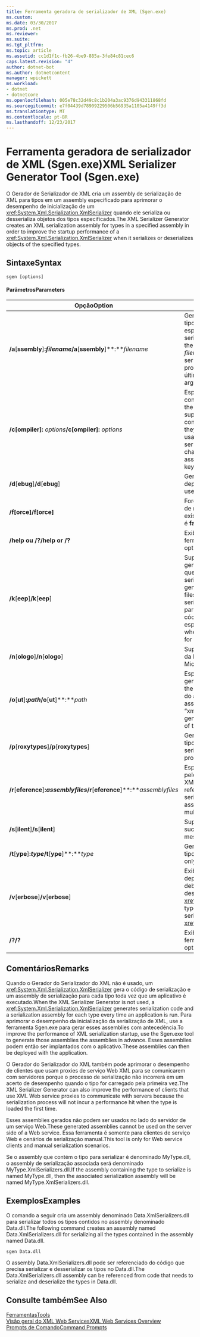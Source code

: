 ```yaml
---
title: Ferramenta geradora de serializador de XML (Sgen.exe)
ms.custom: 
ms.date: 03/30/2017
ms.prod: .net
ms.reviewer: 
ms.suite: 
ms.tgt_pltfrm: 
ms.topic: article
ms.assetid: cc1d1f1c-fb26-4be9-885a-3fe84c81cec6
caps.latest.revision: "4"
author: dotnet-bot
ms.author: dotnetcontent
manager: wpickett
ms.workload:
- dotnet
- dotnetcore
ms.openlocfilehash: 005e78c32d49c8c1b204a3ac9376d943311868fd
ms.sourcegitcommit: e7f04439d78909229506b56935a1105a4149ff3d
ms.translationtype: MT
ms.contentlocale: pt-BR
ms.lasthandoff: 12/23/2017
---
```

# <a name="xml-serializer-generator-tool-sgenexe"></a><span data-ttu-id="7c740-102">Ferramenta geradora de serializador de XML (Sgen.exe)</span><span class="sxs-lookup"><span data-stu-id="7c740-102">XML Serializer Generator Tool (Sgen.exe)</span></span>
<span data-ttu-id="7c740-103">O Gerador de Serializador de XML cria um assembly de serialização de XML para tipos em um assembly especificado para aprimorar o desempenho de inicialização de um <xref:System.Xml.Serialization.XmlSerializer> quando ele serializa ou desserializa objetos dos tipos especificados.</span><span class="sxs-lookup"><span data-stu-id="7c740-103">The XML Serializer Generator creates an XML serialization assembly for types in a specified assembly in order to improve the startup performance of a <xref:System.Xml.Serialization.XmlSerializer> when it serializes or deserializes objects of the specified types.</span></span>  
  
## <a name="syntax"></a><span data-ttu-id="7c740-104">Sintaxe</span><span class="sxs-lookup"><span data-stu-id="7c740-104">Syntax</span></span>  
  
```  
sgen [options]  
```  
  
#### <a name="parameters"></a><span data-ttu-id="7c740-105">Parâmetros</span><span class="sxs-lookup"><span data-stu-id="7c740-105">Parameters</span></span>  
  
|<span data-ttu-id="7c740-106">Opção</span><span class="sxs-lookup"><span data-stu-id="7c740-106">Option</span></span>|<span data-ttu-id="7c740-107">Descrição</span><span class="sxs-lookup"><span data-stu-id="7c740-107">Description</span></span>|  
|------------|-----------------|  
|<span data-ttu-id="7c740-108">**/a**[**ssembly**]**:***filename*</span><span class="sxs-lookup"><span data-stu-id="7c740-108">**/a**[**ssembly**]**:***filename*</span></span>|<span data-ttu-id="7c740-109">Gera o código de serialização para todos os tipos contidos no assembly ou no executável especificado pelo *filename*.</span><span class="sxs-lookup"><span data-stu-id="7c740-109">Generates serialization code for all the types contained in the assembly or executable specified by *filename*.</span></span> <span data-ttu-id="7c740-110">Somente um nome de arquivo pode ser fornecido.</span><span class="sxs-lookup"><span data-stu-id="7c740-110">Only one file name can be provided.</span></span> <span data-ttu-id="7c740-111">Se esse argumento for repetido, o último nome de arquivo será usado.</span><span class="sxs-lookup"><span data-stu-id="7c740-111">If this argument is repeated, the last file name is used.</span></span>|  
|<span data-ttu-id="7c740-112">**/c[ompiler]:** *options*</span><span class="sxs-lookup"><span data-stu-id="7c740-112">**/c[ompiler]:** *options*</span></span>|<span data-ttu-id="7c740-113">Especifica as opções para passar para o compilador C#.</span><span class="sxs-lookup"><span data-stu-id="7c740-113">Specifies the options to pass to the C# compiler.</span></span> <span data-ttu-id="7c740-114">Todas as opções csc.exe têm suporte quando são passadas para o compilador.</span><span class="sxs-lookup"><span data-stu-id="7c740-114">All csc.exe options are supported as they are passed to the compiler.</span></span> <span data-ttu-id="7c740-115">Isso pode ser usado para especificar que o assembly deve ser assinado e para especificar o arquivo de chave.</span><span class="sxs-lookup"><span data-stu-id="7c740-115">This can be used to specify that the assembly should be signed and to specify the key file.</span></span>|  
|<span data-ttu-id="7c740-116">**/d**[**ebug**]</span><span class="sxs-lookup"><span data-stu-id="7c740-116">**/d**[**ebug**]</span></span>|<span data-ttu-id="7c740-117">Gera uma imagem que pode ser usada com um depurador.</span><span class="sxs-lookup"><span data-stu-id="7c740-117">Generates an image that can be used with a debugger.</span></span>|  
|<span data-ttu-id="7c740-118">**/f[orce]**</span><span class="sxs-lookup"><span data-stu-id="7c740-118">**/f[orce]**</span></span>|<span data-ttu-id="7c740-119">Força a substituição de um assembly existente de mesmo nome.</span><span class="sxs-lookup"><span data-stu-id="7c740-119">Forces the overwriting of an existing assembly of the same name.</span></span> <span data-ttu-id="7c740-120">O padrão é **false**.</span><span class="sxs-lookup"><span data-stu-id="7c740-120">The default is **false**.</span></span>|  
|<span data-ttu-id="7c740-121">**/help ou /?**</span><span class="sxs-lookup"><span data-stu-id="7c740-121">**/help or /?**</span></span>|<span data-ttu-id="7c740-122">Exibe sintaxe de comando e opções para a ferramenta.</span><span class="sxs-lookup"><span data-stu-id="7c740-122">Displays command syntax and options for the tool.</span></span>|  
|<span data-ttu-id="7c740-123">**/k**[**eep**]</span><span class="sxs-lookup"><span data-stu-id="7c740-123">**/k**[**eep**]</span></span>|<span data-ttu-id="7c740-124">Suprime a exclusão dos arquivos de origem gerados e outros arquivos temporários depois que tiverem sido compilados no assembly de serialização.</span><span class="sxs-lookup"><span data-stu-id="7c740-124">Suppresses the deletion of the generated source files and other temporary files after they have been compiled into the serialization assembly.</span></span> <span data-ttu-id="7c740-125">Isso pode ser usado para determinar se a ferramenta está gerando o código de serialização para um tipo específico.</span><span class="sxs-lookup"><span data-stu-id="7c740-125">This can be used to determine whether the tool is generating serialization code for a particular type.</span></span>|  
|<span data-ttu-id="7c740-126">**/n**[**ologo**]</span><span class="sxs-lookup"><span data-stu-id="7c740-126">**/n**[**ologo**]</span></span>|<span data-ttu-id="7c740-127">Suprime a exibição do banner de inicialização da Microsoft.</span><span class="sxs-lookup"><span data-stu-id="7c740-127">Suppresses the display of the Microsoft startup banner.</span></span>|  
|<span data-ttu-id="7c740-128">**/o**[**ut**]**:***path*</span><span class="sxs-lookup"><span data-stu-id="7c740-128">**/o**[**ut**]**:***path*</span></span>|<span data-ttu-id="7c740-129">Especifica o diretório no qual salvar o assembly gerado.</span><span class="sxs-lookup"><span data-stu-id="7c740-129">Specifies the directory in which to save the generated assembly.</span></span> <span data-ttu-id="7c740-130">**Observação:** o nome do assembly gerado é composto pelo nome do assembly de entrada mais “xmlSerializers.dll”.</span><span class="sxs-lookup"><span data-stu-id="7c740-130">**Note:**  The name of the generated assembly is composed of the name of the input assembly plus "xmlSerializers.dll".</span></span>|  
|<span data-ttu-id="7c740-131">**/p**[**roxytypes**]</span><span class="sxs-lookup"><span data-stu-id="7c740-131">**/p**[**roxytypes**]</span></span>|<span data-ttu-id="7c740-132">Gera o código de serialização somente para os tipos de proxy de serviço Web XML.</span><span class="sxs-lookup"><span data-stu-id="7c740-132">Generates serialization code only for the XML Web service proxy types.</span></span>|  
|<span data-ttu-id="7c740-133">**/r**[**eference**]**:***assemblyfiles*</span><span class="sxs-lookup"><span data-stu-id="7c740-133">**/r**[**eference**]**:***assemblyfiles*</span></span>|<span data-ttu-id="7c740-134">Especifica os assemblies que são referenciados pelos tipos que exigem a serialização de XML.</span><span class="sxs-lookup"><span data-stu-id="7c740-134">Specifies the assemblies that are referenced by the types requiring XML serialization.</span></span> <span data-ttu-id="7c740-135">Aceita vários arquivos de assembly separados por vírgulas.</span><span class="sxs-lookup"><span data-stu-id="7c740-135">Accepts multiple assembly files separated by commas.</span></span>|  
|<span data-ttu-id="7c740-136">**/s**[**ilent**]</span><span class="sxs-lookup"><span data-stu-id="7c740-136">**/s**[**ilent**]</span></span>|<span data-ttu-id="7c740-137">Suprime a exibição de mensagens de sucesso.</span><span class="sxs-lookup"><span data-stu-id="7c740-137">Suppresses the display of success messages.</span></span>|  
|<span data-ttu-id="7c740-138">**/t**[**ype**]**:***type*</span><span class="sxs-lookup"><span data-stu-id="7c740-138">**/t**[**ype**]**:***type*</span></span>|<span data-ttu-id="7c740-139">Gera o código de serialização somente para o tipo especificado.</span><span class="sxs-lookup"><span data-stu-id="7c740-139">Generates serialization code only for the specified type.</span></span>|  
|<span data-ttu-id="7c740-140">**/v**[**erbose**]</span><span class="sxs-lookup"><span data-stu-id="7c740-140">**/v**[**erbose**]</span></span>|<span data-ttu-id="7c740-141">Exibe a saída detalhada para depuração.</span><span class="sxs-lookup"><span data-stu-id="7c740-141">Displays verbose output for debugging.</span></span> <span data-ttu-id="7c740-142">Lista os tipos do assembly de destino que não podem ser serializados com o <xref:System.Xml.Serialization.XmlSerializer>.</span><span class="sxs-lookup"><span data-stu-id="7c740-142">Lists types from the target assembly that cannot be serialized with the <xref:System.Xml.Serialization.XmlSerializer>.</span></span>|  
|<span data-ttu-id="7c740-143">**/?**</span><span class="sxs-lookup"><span data-stu-id="7c740-143">**/?**</span></span>|<span data-ttu-id="7c740-144">Exibe sintaxe de comando e opções para a ferramenta.</span><span class="sxs-lookup"><span data-stu-id="7c740-144">Displays command syntax and options for the tool.</span></span>|  
  
## <a name="remarks"></a><span data-ttu-id="7c740-145">Comentários</span><span class="sxs-lookup"><span data-stu-id="7c740-145">Remarks</span></span>  
 <span data-ttu-id="7c740-146">Quando o Gerador do Serializador do XML não é usado, um <xref:System.Xml.Serialization.XmlSerializer> gera o código de serialização e um assembly de serialização para cada tipo toda vez que um aplicativo é executado.</span><span class="sxs-lookup"><span data-stu-id="7c740-146">When the XML Serializer Generator is not used, a <xref:System.Xml.Serialization.XmlSerializer> generates serialization code and a serialization assembly for each type every time an application is run.</span></span> <span data-ttu-id="7c740-147">Para aprimorar o desempenho da inicialização da serialização de XML, use a ferramenta Sgen.exe para gerar esses assemblies com antecedência.</span><span class="sxs-lookup"><span data-stu-id="7c740-147">To improve the performance of XML serialization startup, use the Sgen.exe tool to generate those assemblies the assemblies in advance.</span></span> <span data-ttu-id="7c740-148">Esses assemblies podem então ser implantados com o aplicativo.</span><span class="sxs-lookup"><span data-stu-id="7c740-148">These assemblies can then be deployed with the application.</span></span>  
  
 <span data-ttu-id="7c740-149">O Gerador do Serializador do XML também pode aprimorar o desempenho de clientes que usam proxies de serviço Web XML para se comunicarem com servidores porque o processo de serialização não incorrerá em um acerto de desempenho quando o tipo for carregado pela primeira vez.</span><span class="sxs-lookup"><span data-stu-id="7c740-149">The XML Serializer Generator can also improve the performance of clients that use XML Web service proxies to communicate with servers because the serialization process will not incur a performance hit when the type is loaded the first time.</span></span>  
  
 <span data-ttu-id="7c740-150">Esses assemblies gerados não podem ser usados no lado do servidor de um serviço Web.</span><span class="sxs-lookup"><span data-stu-id="7c740-150">These generated assemblies cannot be used on the server side of a Web service.</span></span> <span data-ttu-id="7c740-151">Essa ferramenta é somente para clientes de serviço Web e cenários de serialização manual.</span><span class="sxs-lookup"><span data-stu-id="7c740-151">This tool is only for Web service clients and manual serialization scenarios.</span></span>  
  
 <span data-ttu-id="7c740-152">Se o assembly que contém o tipo para serializar é denominado MyType.dll, o assembly de serialização associada será denominado MyType.XmlSerializers.dll.</span><span class="sxs-lookup"><span data-stu-id="7c740-152">If the assembly containing the type to serialize is named MyType.dll, then the associated serialization assembly will be named MyType.XmlSerializers.dll.</span></span>  
  
## <a name="examples"></a><span data-ttu-id="7c740-153">Exemplos</span><span class="sxs-lookup"><span data-stu-id="7c740-153">Examples</span></span>  
 <span data-ttu-id="7c740-154">O comando a seguir cria um assembly denominado Data.XmlSerializers.dll para serializar todos os tipos contidos no assembly denominado Data.dll.</span><span class="sxs-lookup"><span data-stu-id="7c740-154">The following command creates an assembly named Data.XmlSerializers.dll for serializing all the types contained in the assembly named Data.dll.</span></span>  
  
```  
sgen Data.dll   
```  
  
 <span data-ttu-id="7c740-155">O assembly Data.XmlSerializers.dll pode ser referenciado do código que precisa serializar e desserializar os tipos no Data.dll.</span><span class="sxs-lookup"><span data-stu-id="7c740-155">The Data.XmlSerializers.dll assembly can be referenced from code that needs to serialize and deserialize the types in Data.dll.</span></span>  
  
## <a name="see-also"></a><span data-ttu-id="7c740-156">Consulte também</span><span class="sxs-lookup"><span data-stu-id="7c740-156">See Also</span></span>  
 [<span data-ttu-id="7c740-157">Ferramentas</span><span class="sxs-lookup"><span data-stu-id="7c740-157">Tools</span></span>](../../../docs/framework/tools/index.md)  
 [<span data-ttu-id="7c740-158">Visão geral do XML Web Services</span><span class="sxs-lookup"><span data-stu-id="7c740-158">XML Web Services Overview</span></span>](http://msdn.microsoft.com/en-us/9db0c7b8-bca6-462b-9be5-f5f9a7f05a4d)  
 [<span data-ttu-id="7c740-159">Prompts de Comando</span><span class="sxs-lookup"><span data-stu-id="7c740-159">Command Prompts</span></span>](../../../docs/framework/tools/developer-command-prompt-for-vs.md)
